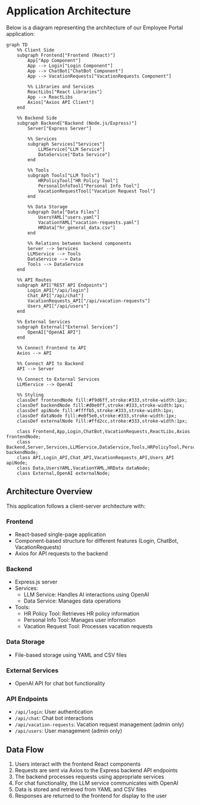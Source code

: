 # Application Architecture

Below is a diagram representing the architecture of our Employee Portal application:

```mermaid
graph TD
    %% Client Side
    subgraph Frontend["Frontend (React)"]
        App["App Component"]
        App --> Login["Login Component"]
        App --> ChatBot["ChatBot Component"]
        App --> VacationRequests["VacationRequests Component"]
        
        %% Libraries and Services
        ReactLibs["React Libraries"]
        App --> ReactLibs
        Axios["Axios API Client"]
    end
    
    %% Backend Side
    subgraph Backend["Backend (Node.js/Express)"]
        Server["Express Server"]
        
        %% Services
        subgraph Services["Services"]
            LLMService["LLM Service"]
            DataService["Data Service"]
        end
        
        %% Tools
        subgraph Tools["LLM Tools"]
            HRPolicyTool["HR Policy Tool"]
            PersonalInfoTool["Personal Info Tool"]
            VacationRequestTool["Vacation Request Tool"]
        end
        
        %% Data Storage
        subgraph Data["Data Files"]
            UsersYAML["users.yaml"]
            VacationYAML["vacation-requests.yaml"] 
            HRData["hr_general_data.csv"]
        end
        
        %% Relations between backend components
        Server --> Services
        LLMService --> Tools
        DataService --> Data
        Tools --> DataService
    end
    
    %% API Routes
    subgraph API["REST API Endpoints"]
        Login_API["/api/login"]
        Chat_API["/api/chat"]
        VacationRequests_API["/api/vacation-requests"]
        Users_API["/api/users"]
    end
    
    %% External Services
    subgraph External["External Services"]
        OpenAI["OpenAI API"]
    end
    
    %% Connect Frontend to API
    Axios --> API
    
    %% Connect API to Backend
    API --> Server
    
    %% Connect to External Services
    LLMService --> OpenAI
    
    %% Styling
    classDef frontendNode fill:#f9d6ff,stroke:#333,stroke-width:1px;
    classDef backendNode fill:#d0e0ff,stroke:#333,stroke-width:1px;
    classDef apiNode fill:#ffffb5,stroke:#333,stroke-width:1px;
    classDef dataNode fill:#e0f5e0,stroke:#333,stroke-width:1px;
    classDef externalNode fill:#ffd2cc,stroke:#333,stroke-width:1px;
    
    class Frontend,App,Login,ChatBot,VacationRequests,ReactLibs,Axios frontendNode;
    class Backend,Server,Services,LLMService,DataService,Tools,HRPolicyTool,PersonalInfoTool,VacationRequestTool backendNode;
    class API,Login_API,Chat_API,VacationRequests_API,Users_API apiNode;
    class Data,UsersYAML,VacationYAML,HRData dataNode;
    class External,OpenAI externalNode;
```

## Architecture Overview

This application follows a client-server architecture with:

### Frontend
- React-based single-page application
- Component-based structure for different features (Login, ChatBot, VacationRequests)
- Axios for API requests to the backend

### Backend
- Express.js server
- Services:
  - LLM Service: Handles AI interactions using OpenAI
  - Data Service: Manages data operations
- Tools:
  - HR Policy Tool: Retrieves HR policy information
  - Personal Info Tool: Manages user information
  - Vacation Request Tool: Processes vacation requests

### Data Storage
- File-based storage using YAML and CSV files

### External Services
- OpenAI API for chat bot functionality

### API Endpoints
- `/api/login`: User authentication
- `/api/chat`: Chat bot interactions
- `/api/vacation-requests`: Vacation request management (admin only)
- `/api/users`: User management (admin only)

## Data Flow

1. Users interact with the frontend React components
2. Requests are sent via Axios to the Express backend API endpoints
3. The backend processes requests using appropriate services
4. For chat functionality, the LLM service communicates with OpenAI
5. Data is stored and retrieved from YAML and CSV files
6. Responses are returned to the frontend for display to the user 